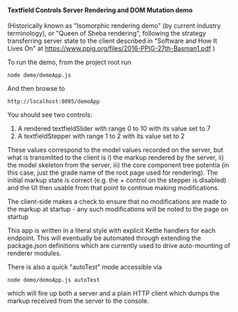 #### Textfield Controls Server Rendering and DOM Mutation demo

(Historically known as "Isomorphic rendering demo" (by current industry terminology), or "Queen of Sheba rendering", 
following the strategy transferring server state to the client described in "Software and How It Lives On"
at https://www.ppig.org/files/2016-PPIG-27th-Basman1.pdf )

To run the demo, from the project root run

    node demo/demoApp.js
    
And then browse to 

    http://localhost:8085/demoApp
    
You should see two controls:

1. A rendered textfieldSlider with range 0 to 10 with its value set to 7 
2. A textfieldStepper with range 1 to 2 with its value set to 2

These values correspond to the model values recorded on the server, but what is transmitted to the client is 
i) the markup rendered by the server, ii) the model skeleton from the server, iii) the core component tree potentia
(in this case, just the grade name of the root page used for rendering). The initial markup state is correct 
(e.g. the + control on the stepper is disabled) and the UI then usable from that point to continue making modifications. 

The client-side makes a check to ensure that no modifications are made to the markup at startup - any such modifications
will be noted to the page on startup

This app is written in a literal style with explicit Kettle handlers for each endpoint. This will eventually be automated
through extending the package.json definitions which are currently used to drive auto-mounting of renderer modules.

There is also a quick "autoTest" mode accessible via 

    node demo/demoApp.js autoTest
    
which will fire up both a server and a plain HTTP client which dumps the markup received from the server to the console.
